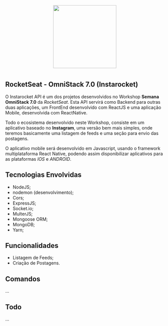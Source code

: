 <p align="center">
<img style="-webkit-user-select: none;padding: 10px;" src="https://i.imgur.com/IYXy1ry.png" height="200">
</p>


## RocketSeat - OmniStack 7.0 (Instarocket)
O Instarocket API é um dos projetos desenvolvidos no Workshop **Semana OmniStack 7.0** da *RocketSeat*. Esta API servirá como Backend para outras duas aplicações, um FrontEnd desenvolvido com ReactJS e uma aplicação Mobile, desenvolvida com ReactNative.

Todo o ecosistema desenvolvido neste Workshop, consiste em um aplicativo baseado no **Instagram**, uma versão bem mais simples, onde teremos basicamente uma listagem de feeds e uma seção para envio das postagens.

O aplicativo mobile será desenvolvido em Javascript, usando o framework multiplataforma React Native, podendo assim disponibilizar aplicativos para as plataformas *IOS* e *ANDROID*.


## Tecnologias Envolvidas
- NodeJS;
- nodemon (desenvolvimento);
- Cors;
- ExpressJS;
- Socket.io;
- MulterJS;
- Mongoose ORM;
- MongoDB;
- Yarn;


## Funcionalidades
- Listagem de Feeds;
- Criação de Postagens.


## Comandos
...


## Todo
...
